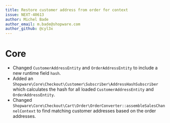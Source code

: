 ```yaml
---
title: Restore customer address from order for context
issue: NEXT-40613
author: Michel Bade
author_email: m.bade@shopware.com
author_github: @cyl3x
---
```

# Core
* Changed `CustomerAddressEntity` and `OrderAddressEntity` to include a new runtime field `hash`.
* Added an `Shopware\Core\Checkout\Customer\Subscriber\AddressHashSubscriber` which calculates the hash for all loaded `CustomerAddressEntity` and `OrderAddressEntity`.
* Changed `Shopware\Core\Checkout\Cart\Order\OrderConverter::assembleSalesChannelContext` to find matching customer addresses based on the order addresses.
